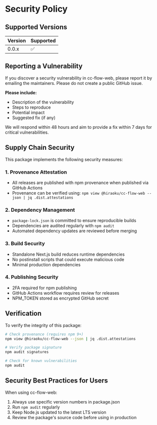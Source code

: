 # Security Policy

## Supported Versions

| Version | Supported          |
| ------- | ------------------ |
| 0.0.x   | :white_check_mark: |

## Reporting a Vulnerability

If you discover a security vulnerability in cc-flow-web, please report it by emailing the maintainers. Please do not create a public GitHub issue.

**Please include:**
- Description of the vulnerability
- Steps to reproduce
- Potential impact
- Suggested fix (if any)

We will respond within 48 hours and aim to provide a fix within 7 days for critical vulnerabilities.

## Supply Chain Security

This package implements the following security measures:

### 1. Provenance Attestation
- All releases are published with npm provenance when published via GitHub Actions
- Provenance can be verified using: `npm view @hiraoku/cc-flow-web --json | jq .dist.attestations`

### 2. Dependency Management
- `package-lock.json` is committed to ensure reproducible builds
- Dependencies are audited regularly with `npm audit`
- Automated dependency updates are reviewed before merging

### 3. Build Security
- Standalone Next.js build reduces runtime dependencies
- No postinstall scripts that could execute malicious code
- Minimal production dependencies

### 4. Publishing Security
- 2FA required for npm publishing
- GitHub Actions workflow requires review for releases
- NPM_TOKEN stored as encrypted GitHub secret

## Verification

To verify the integrity of this package:

```bash
# Check provenance (requires npm 9+)
npm view @hiraoku/cc-flow-web --json | jq .dist.attestations

# Verify package signature
npm audit signatures

# Check for known vulnerabilities
npm audit
```

## Security Best Practices for Users

When using cc-flow-web:
1. Always use specific version numbers in package.json
2. Run `npm audit` regularly
3. Keep Node.js updated to the latest LTS version
4. Review the package's source code before using in production
